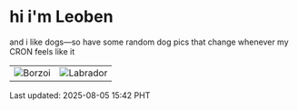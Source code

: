 # hi i'm Leoben

and i like dogs—so have some random dog pics that change whenever my CRON feels like it

|  |  |
|--------|----------|
| ![Borzoi](https://random-dog-vercel.vercel.app/api/random-borzoi?v=1754379748) | ![Labrador](https://random-dog-vercel.vercel.app/api/random-labrador?v=1754379748) |

Last updated: 2025-08-05 15:42 PHT
